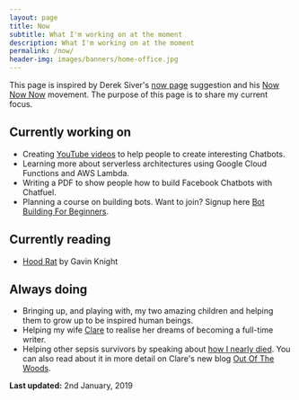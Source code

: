 ```yaml
---
layout: page
title: Now
subtitle: What I'm working on at the moment
description: What I'm working on at the moment
permalink: /now/
header-img: images/banners/home-office.jpg
---
```


This page is inspired by Derek Siver's [now page](http://sivers.org/now) suggestion and his [Now Now Now](http://nownownow.com/) movement. The purpose of this page is to share my current focus.

## Currently working on

- Creating [YouTube videos](https://www.youtube.com/playlist?list=PLDvWRKT9Cd2g-L4_hStYOcmOfTF87U8FM) to help people to create interesting Chatbots.
- Learning more about serverless architectures using Google Cloud Functions and AWS Lambda.
- Writing a PDF to show people how to build Facebook Chatbots with Chatfuel.
- Planning a course on building bots. Want to join? Signup here [Bot Building For Beginners]({{site.url}}/bots/sign-up-bot-building-for-beginners/).

## Currently reading

- [Hood Rat](https://amzn.to/2As98Xj) by Gavin Knight

## Always doing

- Bringing up, and playing with, my two amazing children and helping them to grow up to be inspired human beings.
- Helping my wife [Clare](http://www.clarelittlemore.com) to realise her dreams of becoming a full-time writer.
- Helping other sepsis survivors by speaking about [how I nearly died](/how-i-almost-died/). You can also read about it in more detail on Clare's new blog [Out Of The Woods](http://outofthewoodsblog.com).

**Last updated:** 2nd January, 2019
